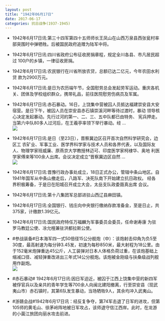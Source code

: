 ```yaml
---
layout: post
title: "1942年06月17日"
date: 2017-06-17
categories: 抗日战争(1937-1945)
---
```


<meta name="referrer" content="no-referrer" />

- 1942年6月17日讯:第三十四军第四十五师师长王凤山在山西万泉县西张瓮村率 部突围时中弹牺牲。后被国民政府追赠为陆军中将。 

- 1942年6月17日讯:四川省政府公布征收房捐章程，规定全川各县、市凡居民超过 100户的乡镇，一律征收房捐。 

- 1942年6月17日讯:农民银行在川省所放农贷，总额已达二亿元，今年农田水利贷 款为2900万元。 

- 1942年6月17日讯:是日为农历端午节，全国慰劳总会发起劳军运动。重庆各机 关、团体及学校组织群众，携带礼品，前往医院慰劳伤病员及军属。 

- 1942年6月17日讯:赤石暴动。16日，上饶集中营被囚人员抵达福建崇安县大安 宿营。是日下午，被囚人员在崇安县赤石镇崇溪河畔等待过渡时，暴动 领导核心决定发起暴动。先行过河的第一、二、三、五中队都已由特务、 宪兵押走。当第六中队80多人过河后，在王羲亭率领下举行暴动。经 ... <br/><img src="https://wx4.sinaimg.cn/large/aca367d8ly1fgo99palvmj20c80bxq33.jpg" />

- 1942年6月17日讯:是日（至23日），晋察冀边区召开首次自然科学研究会，边区工 农矿业、军事工业、医学界科学家与技术人员和各界代表，以及国际友 人、物理学家班威廉、原燕京大学教授林迈可、印度医学家柯棣华、奥地 利医学家傅来等100余人出席。会议决定成立“晋察冀边区自然 ... <br/><img src="https://wx2.sinaimg.cn/large/aca367d8ly1fgo7jqe2dsj20c8090t8r.jpg" />

- 1942年6月17日讯:晋豫行政办事处成立，18日正式办公，管辖中条山地区。自 1941年国军从中条山撤走后，八路军、决死队南下开始建立抗日政权。 经各界积极筹备，于是日在阳城召开成立大会，太岳支队政委聂真出席 会议。 

- 1942年6月17日讯:第十八集团军总部进驻山西辽县麻田镇。 

- 1942年6月17日讯:全国银行、钱庄向中央银行缴纳存款准备金，至是日止，共 375家，计缴款1.39亿元。 

- 1942年6月17日讯:国民政府特任万福麟为军事委员会委员，任命谢寿康 为驻罗马教廷公使、凃允檀兼驻洪都拉斯公使。 

- #参战装备#日本海军四一式50倍径15公分舰炮（中）：该炮射击仰角为负5至30度，最高射速为每分钟3.45发，初速为每秒850米，最大射程为18公里。由于152毫米炮弹重达45公斤，人工装弹对日本人体格负荷过重，在该炮基础上缩减口径、减轻弹重改进出三年式14公分舰炮。该炮被金刚级与扶桑级战列舰用作副炮。 <br/><img src="https://wx2.sinaimg.cn/large/aca367d8ly1fgnyvnxy6dj208c06i3z6.jpg" />

- #赤石暴动# 1942年6月17日讯:因日军迫近，被囚于江西上饶集中营的新四军被俘官兵以及亲共的青年学生等700余人向闽北建阳撤离，行至崇安县（现武夷山市）赤石镇时，其第6队发生暴动，当场牺牲9人，其余均冲入武夷山。 

- #浙赣会战#1942年6月17日讯：经反复争夺，第74军击退了日军的进攻，但第105师的黄毛山、徐茅岭阵地被日军攻占，该师退守信江西岸。此时，在龙游的小菌江旅团向丽水攻击前进。 


